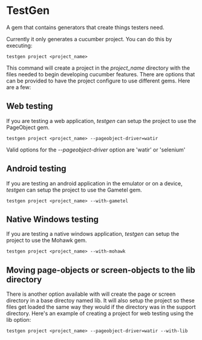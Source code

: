 # TestGen

A gem that contains generators that create things testers need.

Currently it only generates a cucumber project.  You can do this by executing:

    testgen project <project_name>
    
This command will create a project in the <em>project_name</em> directory with the files needed to begin
developing cucumber features.  There are options that can be provided to have the project configure to use different gems.  Here are a few:

## Web testing

If you are testing a web application, <em>testgen</em> can setup the project to use the PageObject gem.

    testgen project <project_name> --pageobject-driver=watir
    
Valid options for the <em>--pageobject-driver</em> option are 'watir' or 'selenium'

## Android testing

If you are testing an android application in the emulator or on a device, <em>testgen</em> can setup the project to use the Gametel gem.

    testgen project <project_name> --with-gametel

## Native Windows testing

If you are testing a native windows application, <em>testgen</em> can setup the project to use the Mohawk gem.

    testgen project <project_name> --with-mohawk


## Moving page-objects or screen-objects to the lib directory

There is another option available with will create the page or screen directory in a base directoy named lib.  It will also setup the project so these files get loaded the same way they would if the directory was in the support directory.  Here's an example of creating a project for web testing using the lib option:

    testgen project <project_name> --pageobject-driver=watir --with-lib




